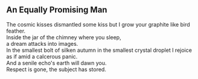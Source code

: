 An Equally Promising Man
------------------------
The cosmic kisses dismantled some kiss but I grow your graphite like bird feather.  
Inside the jar of the chimney where you sleep,  
a dream attacks into images.  
In the smallest bolt of silken autumn in the smallest crystal droplet I rejoice as if amid a calcerous panic.  
And a senile echo's earth will dawn you.  
Respect is gone, the subject has stored.  

